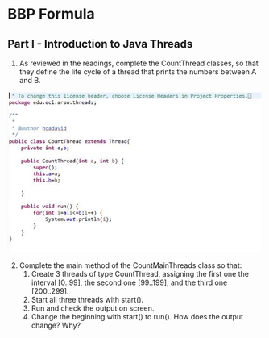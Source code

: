 # BBP Formula

## Part I - Introduction to Java Threads
1.	As reviewed in the readings, complete the CountThread classes, so that they define the life cycle of a thread that prints the numbers between A and B. 
 
 ![Alt text](img/1.JPG "CountThread") 

2.	Complete the main method of the CountMainThreads class so that: 
	1.	Create 3 threads of type CountThread, assigning the first one the interval [0..99], the second one [99..199], and the third one [200..299]. 
	2.	Start all three threads with start(). 
	3.	Run and check the output on screen. 
	4.	Change the beginning with start() to run(). How does the output change? Why?
